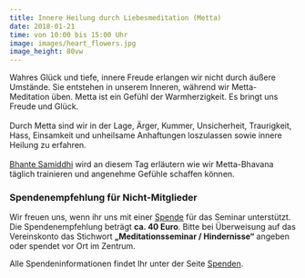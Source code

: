 ```yaml
---
title: Innere Heilung durch Liebesmeditation (Metta)
date: 2018-01-21
time: von 10:00 bis 15:00 Uhr
image: images/heart_flowers.jpg
image_height: 80vw
---
```

Wahres Glück und tiefe, innere Freude erlangen wir nicht durch äußere Umstände. Sie entstehen in unserem Inneren, während wir Metta-Meditation üben. Metta ist ein Gefühl der Warmherzigkeit. Es bringt uns Freude und Glück.<br><br>
Durch Metta sind wir in der Lage, Ärger, Kummer, Unsicherheit, Traurigkeit, Hass, Einsamkeit und unheilsame Anhaftungen loszulassen sowie innere Heilung zu erfahren.<br><br>
[Bhante Samiddhi](lehrer.html) wird an diesem Tag erläutern wie wir Metta-Bhavana täglich trainieren und angenehme Gefühle schaffen können.

### Spendenempfehlung für Nicht-Mitglieder
Wir freuen uns, wenn ihr uns mit einer [Spende](spenden.html) für das Seminar unterstützt.
Die Spendenempfehlung beträgt **ca. 40 Euro**. Bitte bei Überweisung auf
das Vereinskonto das Stichwort **„Meditationsseminar / Hindernisse“** angeben
oder spendet vor Ort im Zentrum.

Alle Spendeninformationen findet Ihr unter der Seite [Spenden](spenden.html).
